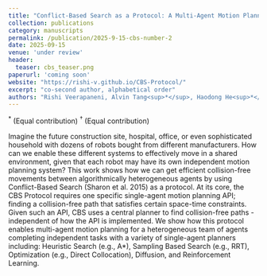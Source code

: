 ```yaml
---
title: "Conflict-Based Search as a Protocol: A Multi-Agent Motion Planning Protocol for Heterogeneous Agents, Solvers, and Independent Tasks"
collection: publications
category: manuscripts
permalink: /publication/2025-9-15-cbs-number-2
date: 2025-09-15
venue: 'under review'
header:
  teaser: cbs_teaser.png
paperurl: 'coming soon'
website: "https://rishi-v.github.io/CBS-Protocol/"
excerpt: "co-second author, alphabetical order"
authors: "Rishi Veerapaneni, Alvin Tang<sup>*</sup>, Haodong He<sup>*</sup>, Sophia Zhao<sup>*</sup>, Viraj Shah<sup>*</sup>, Yidai Cen<sup>*</sup>, **Ziteng Ji**<sup>*</sup>, Gabriel Olin<sup>†</sup>, Jon Arrizabalaga<sup>†</sup>, Yorai Shaoul<sup>†</sup>, Jiaoyang Li, Maxim Likhachev"
---
```


<sup>*</sup> (Equal contribution)
<sup>†</sup> (Equal contribution)

Imagine the future construction site, hospital, office, or even sophisticated household with dozens of robots bought from different manufacturers. How can we enable these different systems to effectively move in a shared environment, given that each robot may have its own independent motion planning system?
This work shows how we can get efficient collision-free movements between algorithmically heterogeneous agents by using Conflict-Based Search (Sharon et al. 2015) as a protocol.
At its core, the CBS Protocol requires one specific single-agent motion planning API; finding a collision-free path that satisfies certain space-time constraints. Given such an API, CBS uses a central planner to find collision-free paths - independent of how the API is implemented.
We show how this protocol enables multi-agent motion planning for a heterogeneous team of agents completing independent tasks with a variety of single-agent planners including: Heuristic Search (e.g., A*), Sampling Based Search (e.g., RRT), Optimization (e.g., Direct Collocation), Diffusion, and Reinforcement Learning.
